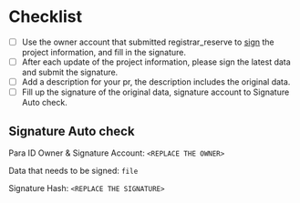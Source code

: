 # Checklist

- [ ] Use the owner account that submitted registrar_reserve to [sign](https://polkadot.js.org/apps/?rpc=wss%3A%2F%2Frpc.polkadot.io#/signing) the project information, and fill in the signature.
- [ ] After each update of the project information, please sign the latest data and submit the signature.
- [ ] Add a description for your pr, the description includes the original data.
- [ ] Fill up the signature of the original data, signature account to Signature Auto check.

## Signature Auto check

Para ID Owner & Signature Account:
`<REPLACE THE OWNER>`

Data that needs to be signed:
`file`

Signature Hash: `<REPLACE THE SIGNATURE>`
